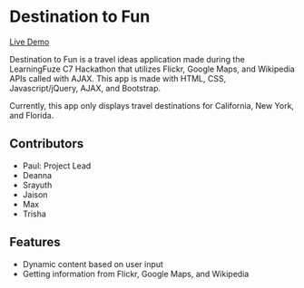# Destination to Fun

[Live Demo](http://paully28.github.io/C7_Hackathon)

Destination to Fun is a travel ideas application made during the LearningFuze C7 Hackathon that utilizes Flickr, Google Maps, and Wikipedia APIs called with AJAX. This app is made with HTML, CSS, Javascript/jQuery, AJAX, and Bootstrap. 

Currently, this app only displays travel destinations for California, New York, and Florida. 

## Contributors 
- Paul: Project Lead
- Deanna
- Srayuth
- Jaison
- Max
- Trisha

## Features
- Dynamic content based on user input
- Getting information from Flickr, Google Maps, and Wikipedia
